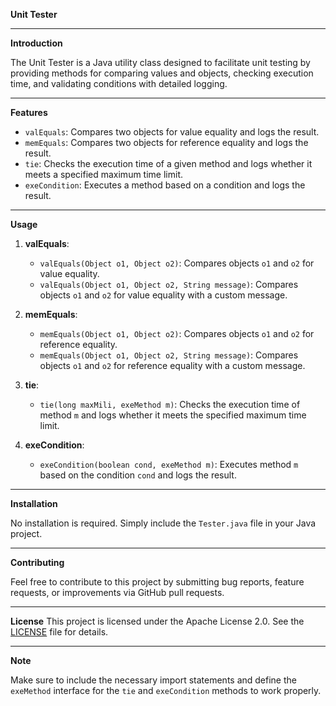 **Unit Tester**

---

**Introduction**

The Unit Tester is a Java utility class designed to facilitate unit testing by providing methods for comparing values and objects, checking execution time, and validating conditions with detailed logging.

---

**Features**

- `valEquals`: Compares two objects for value equality and logs the result.
- `memEquals`: Compares two objects for reference equality and logs the result.
- `tie`: Checks the execution time of a given method and logs whether it meets a specified maximum time limit.
- `exeCondition`: Executes a method based on a condition and logs the result.

---

**Usage**

1. **valEquals**:
   - `valEquals(Object o1, Object o2)`: Compares objects `o1` and `o2` for value equality.
   - `valEquals(Object o1, Object o2, String message)`: Compares objects `o1` and `o2` for value equality with a custom message.

2. **memEquals**:
   - `memEquals(Object o1, Object o2)`: Compares objects `o1` and `o2` for reference equality.
   - `memEquals(Object o1, Object o2, String message)`: Compares objects `o1` and `o2` for reference equality with a custom message.

3. **tie**:
   - `tie(long maxMili, exeMethod m)`: Checks the execution time of method `m` and logs whether it meets the specified maximum time limit.

4. **exeCondition**:
   - `exeCondition(boolean cond, exeMethod m)`: Executes method `m` based on the condition `cond` and logs the result.

---

**Installation**

No installation is required. Simply include the `Tester.java` file in your Java project.

---

**Contributing**

Feel free to contribute to this project by submitting bug reports, feature requests, or improvements via GitHub pull requests.

---

**License**
This project is licensed under the Apache License 2.0. See the [LICENSE](LICENSE) file for details.

---

**Note**

Make sure to include the necessary import statements and define the `exeMethod` interface for the `tie` and `exeCondition` methods to work properly.
